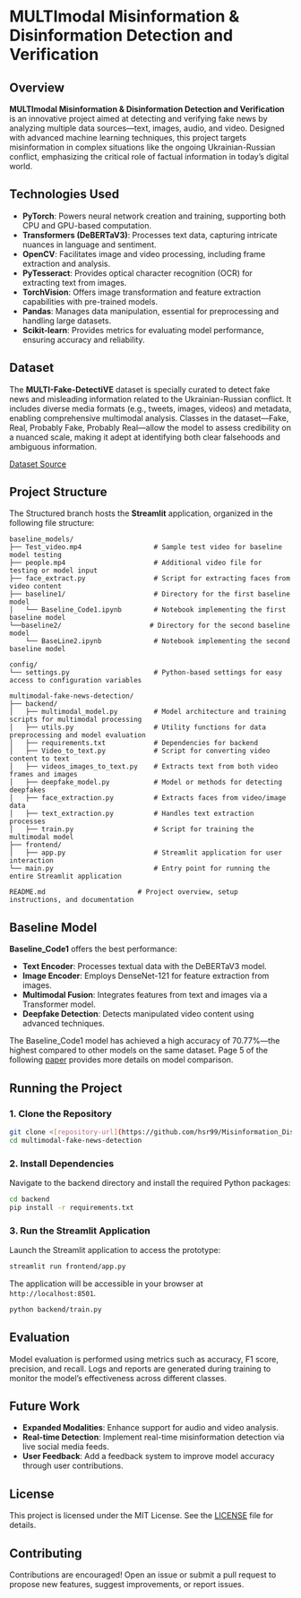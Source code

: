 
# MULTImodal Misinformation & Disinformation Detection and Verification

## Overview

**MULTImodal Misinformation & Disinformation Detection and Verification** is an innovative project aimed at detecting and verifying fake news by analyzing multiple data sources—text, images, audio, and video. Designed with advanced machine learning techniques, this project targets misinformation in complex situations like the ongoing Ukrainian-Russian conflict, emphasizing the critical role of factual information in today’s digital world.

## Technologies Used

- **PyTorch**: Powers neural network creation and training, supporting both CPU and GPU-based computation.
- **Transformers (DeBERTaV3)**: Processes text data, capturing intricate nuances in language and sentiment.
- **OpenCV**: Facilitates image and video processing, including frame extraction and analysis.
- **PyTesseract**: Provides optical character recognition (OCR) for extracting text from images.
- **TorchVision**: Offers image transformation and feature extraction capabilities with pre-trained models.
- **Pandas**: Manages data manipulation, essential for preprocessing and handling large datasets.
- **Scikit-learn**: Provides metrics for evaluating model performance, ensuring accuracy and reliability.

## Dataset

The **MULTI-Fake-DetectiVE** dataset is specially curated to detect fake news and misleading information related to the Ukrainian-Russian conflict. It includes diverse media formats (e.g., tweets, images, videos) and metadata, enabling comprehensive multimodal analysis. Classes in the dataset—Fake, Real, Probably Fake, Probably Real—allow the model to assess credibility on a nuanced scale, making it adept at identifying both clear falsehoods and ambiguous information.

[Dataset Source](https://sites.google.com/unipi.it/multi-fake-detective/data?authuser=0)


## Project Structure
The Structured branch hosts the **Streamlit** application, organized in the following file structure:

```plaintext
baseline_models/
├── Test_video.mp4                  # Sample test video for baseline model testing
├── people.mp4                      # Additional video file for testing or model input
├── face_extract.py                 # Script for extracting faces from video content
├── baseline1/                      # Directory for the first baseline model
│   └── Baseline_Code1.ipynb        # Notebook implementing the first baseline model
└──baseline2/                      # Directory for the second baseline model
    └── BaseLine2.ipynb             # Notebook implementing the second baseline model

config/
└── settings.py                     # Python-based settings for easy access to configuration variables

multimodal-fake-news-detection/
├── backend/
│   ├── multimodal_model.py         # Model architecture and training scripts for multimodal processing
│   ├── utils.py                    # Utility functions for data preprocessing and model evaluation
│   ├── requirements.txt            # Dependencies for backend
│   ├── Video_to_text.py            # Script for converting video content to text
│   ├── videos_images_to_text.py    # Extracts text from both video frames and images
│   ├── deepfake_model.py           # Model or methods for detecting deepfakes
│   ├── face_extraction.py          # Extracts faces from video/image data
│   ├── text_extraction.py          # Handles text extraction processes
│   ├── train.py                    # Script for training the multimodal model
├── frontend/
│   ├── app.py                      # Streamlit application for user interaction
└── main.py                         # Entry point for running the entire Streamlit application

README.md                       # Project overview, setup instructions, and documentation

```

## Baseline Model

**Baseline_Code1** offers the best performance:
- **Text Encoder**: Processes textual data with the DeBERTaV3 model.
- **Image Encoder**: Employs DenseNet-121 for feature extraction from images.
- **Multimodal Fusion**: Integrates features from text and images via a Transformer model.
- **Deepfake Detection**: Detects manipulated video content using advanced techniques.

The Baseline_Code1 model has achieved a high accuracy of 70.77%—the highest compared to other models on the same dataset. Page 5 of the following [paper](https://ceur-ws.org/Vol-3473/paper33.pdf) provides more details on model comparison.

## Running the Project

### 1. Clone the Repository

```bash
git clone <[repository-url](https://github.com/hsr99/Misinformation_Disinformation.git)>
cd multimodal-fake-news-detection
```

### 2. Install Dependencies

Navigate to the backend directory and install the required Python packages:

```bash
cd backend
pip install -r requirements.txt
```

### 3. Run the Streamlit Application

Launch the Streamlit application to access the prototype:

```bash
streamlit run frontend/app.py
```

The application will be accessible in your browser at `http://localhost:8501`.


```bash
python backend/train.py
```

## Evaluation

Model evaluation is performed using metrics such as accuracy, F1 score, precision, and recall. Logs and reports are generated during training to monitor the model’s effectiveness across different classes.

## Future Work

- **Expanded Modalities**: Enhance support for audio and video analysis.
- **Real-time Detection**: Implement real-time misinformation detection via live social media feeds.
- **User Feedback**: Add a feedback system to improve model accuracy through user contributions.

## License

This project is licensed under the MIT License. See the [LICENSE](LICENSE) file for details.

## Contributing

Contributions are encouraged! Open an issue or submit a pull request to propose new features, suggest improvements, or report issues.
